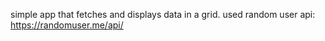 simple app that fetches and displays data in a grid.
used random user api: https://randomuser.me/api/
